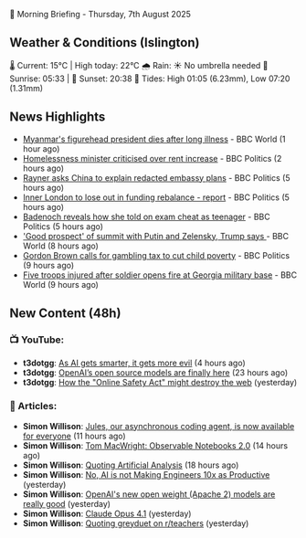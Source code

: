 🌅 Morning Briefing - Thursday, 7th August 2025

## Weather & Conditions (Islington)

🌡️ Current: 15°C | High today: 22°C
🌧️ Rain: ☀️ No umbrella needed
🌅 Sunrise: 05:33 | 🌇 Sunset: 20:38
🌊 Tides: High 01:05 (6.23mm), Low 07:20 (1.31mm)

## News Highlights

- [Myanmar's figurehead president dies after long illness](https://www.bbc.com/news/articles/c78m0d29rvno?at_medium=RSS&at_campaign=rss) - BBC World (1 hour ago)
- [Homelessness minister criticised over rent increase](https://www.bbc.com/news/articles/czerl5dy0kgo?at_medium=RSS&at_campaign=rss) - BBC Politics (2 hours ago)
- [Rayner asks China to explain redacted embassy plans](https://www.bbc.com/news/articles/ce932995ny2o?at_medium=RSS&at_campaign=rss) - BBC Politics (5 hours ago)
- [Inner London to lose out in funding rebalance - report](https://www.bbc.com/news/articles/cy4dv2dgjeko?at_medium=RSS&at_campaign=rss) - BBC Politics (5 hours ago)
- [Badenoch reveals how she told on exam cheat as teenager](https://www.bbc.com/news/articles/c80d7l03137o?at_medium=RSS&at_campaign=rss) - BBC Politics (5 hours ago)
- ['Good prospect' of summit with Putin and Zelensky, Trump says ](https://www.bbc.com/news/articles/cr5rdl1y8ndo?at_medium=RSS&at_campaign=rss) - BBC World (8 hours ago)
- [Gordon Brown calls for gambling tax to cut child poverty](https://www.bbc.com/news/articles/cwye6yn52gjo?at_medium=RSS&at_campaign=rss) - BBC Politics (9 hours ago)
- [Five troops injured after soldier opens fire at Georgia military base](https://www.bbc.com/news/articles/c7vlngvm6d7o?at_medium=RSS&at_campaign=rss) - BBC World (9 hours ago)

## New Content (48h)
### 📺 YouTube:

- **t3dotgg**: [As AI gets smarter, it gets more evil](https://www.youtube.com/watch?v=Nz3MAyQ1ZH4) (4 hours ago)
- **t3dotgg**: [OpenAI’s open source models are finally here](https://www.youtube.com/watch?v=BZ0qajzteqA) (23 hours ago)
- **t3dotgg**: [How the "Online Safety Act" might destroy the web](https://www.youtube.com/watch?v=6TZozNjPcGw) (yesterday)

### 📝 Articles:

- **Simon Willison**: [Jules, our asynchronous coding agent, is now available for everyone](https://simonwillison.net/2025/Aug/6/asynchronous-coding-agents/#atom-everything) (11 hours ago)
- **Simon Willison**: [Tom MacWright: Observable Notebooks 2.0](https://simonwillison.net/2025/Aug/6/observable-notebooks-20/#atom-everything) (14 hours ago)
- **Simon Willison**: [Quoting Artificial Analysis](https://simonwillison.net/2025/Aug/6/artificial-analysis/#atom-everything) (18 hours ago)
- **Simon Willison**: [No, AI is not Making Engineers 10x as Productive](https://simonwillison.net/2025/Aug/6/not-10x/#atom-everything) (yesterday)
- **Simon Willison**: [OpenAI's new open weight (Apache 2) models are really good](https://simonwillison.net/2025/Aug/5/gpt-oss/#atom-everything) (yesterday)
- **Simon Willison**: [Claude Opus 4.1](https://simonwillison.net/2025/Aug/5/claude-opus-41/#atom-everything) (yesterday)
- **Simon Willison**: [Quoting greyduet on r/teachers](https://simonwillison.net/2025/Aug/5/greyduet-on-rteachers/#atom-everything) (yesterday)
